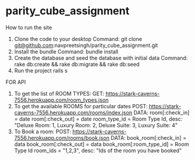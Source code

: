 # parity_cube_assignment

How to run the site

1. Clone the code to your desktop
	Command: git clone git@github.com:navpreetsingh/parity_cube_assignment.git
2. Install the bundle
	Command: bundle install
3. Create the database and seed the database with initial data
	Command: rake db:create && rake db:migrate && rake db:seed
4.  Run the project 
	rails s

FOR API
1. To get the list of ROOM TYPES: 
	GET: https://stark-caverns-7556.herokuapp.com/room_types.json
2. To get the available ROOMS for particular dates
	POST: https://stark-caverns-7556.herokuapp.com/rooms/index.json
		DATA: 
			room[:check_in] = date
			room[:check_out] = date
			room_type_id = Room Type Id, desc: "Deluxe Room: 1, Luxury Room: 2, Deluxe Suite: 3, Luxury Suite: 4"
3. To Book a room: 
	POST: https://stark-caverns-7556.herokuapp.com/rooms/book.json
		DATA: 
			book_room[:check_in] = data
			book_room[:check_out] = data
			book_room[:room_type_id] = Room Type Id
			room_ids = "1,2,3", desc: "Ids of the room you have booked"